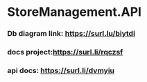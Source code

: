 # StoreManagement.API
### Db diagram link: https://surl.lu/biytdi
### docs project:https://surl.li/rqczsf

### api docs: https://surl.li/dvmyiu
